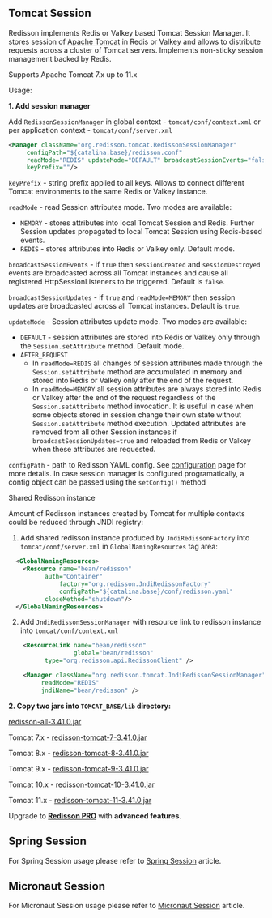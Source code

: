 ## Tomcat Session

Redisson implements Redis or Valkey based Tomcat Session Manager. It stores session of [Apache Tomcat](http://tomcat.apache.org) in Redis or Valkey and allows to distribute requests across a cluster of Tomcat servers. Implements non-sticky session management backed by Redis.

Supports Apache Tomcat 7.x up to 11.x

Usage:

**1. Add session manager**

Add `RedissonSessionManager` in global context - `tomcat/conf/context.xml` or per application context - `tomcat/conf/server.xml`

```xml
<Manager className="org.redisson.tomcat.RedissonSessionManager"
	 configPath="${catalina.base}/redisson.conf" 
	 readMode="REDIS" updateMode="DEFAULT" broadcastSessionEvents="false"
	 keyPrefix=""/>
```

`keyPrefix` - string prefix applied to all keys. Allows to connect different Tomcat environments to the same Redis or Valkey instance.
   
`readMode` - read Session attributes mode. Two modes are available:  

* `MEMORY` - stores attributes into local Tomcat Session and Redis. Further Session updates propagated to local Tomcat Session using Redis-based events.
* `REDIS` - stores attributes into Redis or Valkey only.  Default mode.

`broadcastSessionEvents` - if `true` then `sessionCreated` and `sessionDestroyed` events are broadcasted across all Tomcat instances and cause all registered HttpSessionListeners to be triggered. Default is `false`.
   
`broadcastSessionUpdates` - if `true` and `readMode=MEMORY` then session updates are broadcasted across all Tomcat instances. Default is `true`.

`updateMode` - Session attributes update mode. Two modes are available:  

   * `DEFAULT` - session attributes are stored into Redis or Valkey only through the `Session.setAttribute` method. Default mode.
   * `AFTER_REQUEST`
       * In `readMode=REDIS` all changes of session attributes made through the `Session.setAttribute` method are accumulated in memory and stored into Redis or Valkey only after the end of the request. 
       * In `readMode=MEMORY` all session attributes are always stored into Redis or Valkey after the end of the request regardless of the `Session.setAttribute` method invocation. It is useful in case when some objects stored in session change their own state without `Session.setAttribute` method execution. Updated attributes are removed from all other Session instances if `broadcastSessionUpdates=true` and reloaded from Redis or Valkey when these attributes are requested.  

`configPath` - path to Redisson YAML config. See [configuration](configuration.md) page for more details. In case session manager is configured programatically, a config object can be passed using the `setConfig()` method

Shared Redisson instance  

Amount of Redisson instances created by Tomcat for multiple contexts could be reduced through JNDI registry:

1. Add shared redisson instance produced by `JndiRedissonFactory` into `tomcat/conf/server.xml` in `GlobalNamingResources` tag area:

```xml
  <GlobalNamingResources>
    <Resource name="bean/redisson"
	      auth="Container"
              factory="org.redisson.JndiRedissonFactory"
              configPath="${catalina.base}/conf/redisson.yaml"
	      closeMethod="shutdown"/>
  </GlobalNamingResources>
```

2. Add `JndiRedissonSessionManager` with resource link to redisson instance into `tomcat/conf/context.xml`

```xml
    <ResourceLink name="bean/redisson"
                  global="bean/redisson"
		  type="org.redisson.api.RedissonClient" />

    <Manager className="org.redisson.tomcat.JndiRedissonSessionManager"
         readMode="REDIS"
         jndiName="bean/redisson" />
```

**2. Copy two jars into `TOMCAT_BASE/lib` directory:**

  
[redisson-all-3.41.0.jar](https://repo1.maven.org/maven2/org/redisson/redisson-all/3.41.0/redisson-all-3.41.0.jar)
  
Tomcat 7.x - [redisson-tomcat-7-3.41.0.jar](https://repo1.maven.org/maven2/org/redisson/redisson-tomcat-7/3.41.0/redisson-tomcat-7-3.41.0.jar)  

Tomcat 8.x - [redisson-tomcat-8-3.41.0.jar](https://repo1.maven.org/maven2/org/redisson/redisson-tomcat-8/3.41.0/redisson-tomcat-8-3.41.0.jar)  

Tomcat 9.x - [redisson-tomcat-9-3.41.0.jar](https://repo1.maven.org/maven2/org/redisson/redisson-tomcat-9/3.41.0/redisson-tomcat-9-3.41.0.jar)  

Tomcat 10.x - [redisson-tomcat-10-3.41.0.jar](https://repo1.maven.org/maven2/org/redisson/redisson-tomcat-10/3.41.0/redisson-tomcat-10-3.41.0.jar)  

Tomcat 11.x - [redisson-tomcat-11-3.41.0.jar](https://repo1.maven.org/maven2/org/redisson/redisson-tomcat-11/3.41.0/redisson-tomcat-11-3.41.0.jar)  

Upgrade to __[Redisson PRO](https://redisson.pro)__ with **advanced features**.

## Spring Session

For Spring Session usage please refer to [Spring Session](integration-with-spring.md/#spring-session) article.

## Micronaut Session

For Micronaut Session usage please refer to [Micronaut Session](microservices-integration.md/#session) article.